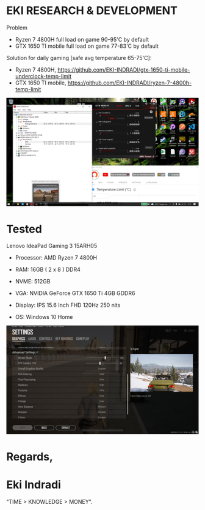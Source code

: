 # EKI RESEARCH & DEVELOPMENT

Problem 
- Ryzen 7 4800H full load on game 90-95'C by default
- GTX 1650 TI mobile full load on game 77-83'C by default

Solution for daily gaming [safe avg temperature 65-75'C]:
- Ryzen 7 4800H, https://github.com/EKI-INDRADI/gtx-1650-ti-mobile-underclock-temp-limit
- GTX 1650 TI mobile, https://github.com/EKI-INDRADI/ryzen-7-4800h-temp-limit

![TESTED](https://github.com/EKI-INDRADI/gtx-1650-ti-mobile-underclock-temp-limit/raw/master/RUNNING_TEST.png)

# Tested 

Lenovo IdeaPad Gaming 3 15ARH05

- Processor: AMD Ryzen 7 4800H

- RAM: 16GB ( 2 x 8 ) DDR4

- NVME: 512GB

- VGA: NVIDIA GeForce GTX 1650 Ti 4GB GDDR6

- Display: IPS 15.6 Inch FHD 120Hz 250 nits

- OS: Windows 10 Home

![PUBG_DEFAULT](https://github.com/EKI-INDRADI/gtx-1650-ti-mobile-underclock-temp-limit/raw/master/PUBG_BY_DEFAULT.png)


# Regards,

# Eki Indradi
"TIME > KNOWLEDGE > MONEY".





